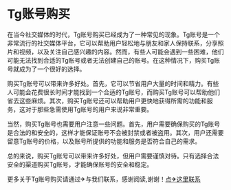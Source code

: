 # Tg账号购买

在当今社交媒体的时代，Tg账号购买已经成为了一种常见的现象。Tg账号是一个非常流行的社交媒体平台，它可以帮助用户轻松地与朋友和家人保持联系，分享照片和视频，以及关注自己感兴趣的内容。然而，有些人可能会遇到一些困难，他们可能无法找到合适的Tg账号或者无法创建自己的账号。在这种情况下，购买Tg账号就成为了一个很好的选择。

购买Tg账号可以带来许多好处。首先，它可以节省用户大量的时间和精力。有些人可能会花费很长时间才能找到一个合适的Tg账号，而购买Tg账号可以帮助他们省去这些麻烦。其次，购买Tg账号还可以帮助用户更快地获得所需的功能和服务，这对于那些急需使用Tg账号的用户来说非常重要。

当然，购买Tg账号也需要用户注意一些问题。首先，用户需要确保购买的Tg账号是合法的和安全的，这样才能保证账号不会被封禁或者被盗用。其次，用户还需要留意Tg账号的价格，以及账号所提供的功能和服务是否符合自己的需求。

总的来说，购买Tg账号可以带来许多好处，但用户需要谨慎对待。只有选择合法安全的渠道购买Tg账号，才能确保账号的安全和稳定。

更多关于Tg账号购买请通过✈与我们联系，感谢阅读,谢谢！[点✈这里联系](https://t.me/sjlmbot)
